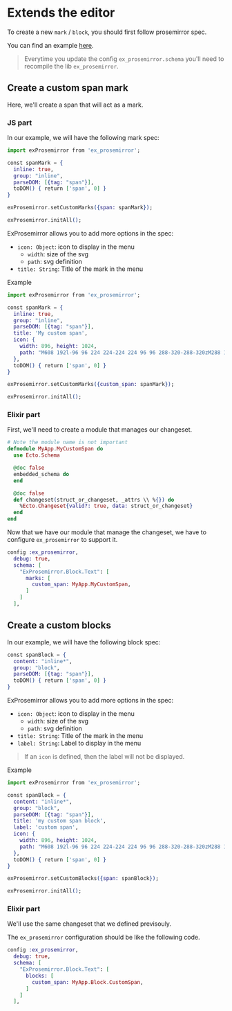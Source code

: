 # Extends the editor

To create a new `mark` / `block`, you should first follow prosemirror spec.

You can find an example [here](https://prosemirror.net/examples/schema/).

> Everytime you update the config `ex_prosemirror.schema` you'll need to recompile
> the lib `ex_prosemirror`.

## Create a custom span mark

Here, we'll create a span that will act as a mark.


### JS part

In our example, we will have the following mark spec:

```elixir
import exProsemirror from 'ex_prosemirror';

const spanMark = {
  inline: true,
  group: "inline",
  parseDOM: [{tag: "span"}],
  toDOM() { return ['span', 0] }
}

exProsemirror.setCustomMarks({span: spanMark});

exProsemirror.initAll();
```

ExProsemirror allows you to add more options in the spec:

- `icon: Object`: icon to display in the menu
  - `width`: size of the svg
  - `path`: svg definition
- `title: String`: Title of the mark in the menu

Example

```elixir
import exProsemirror from 'ex_prosemirror';

const spanMark = {
  inline: true,
  group: "inline",
  parseDOM: [{tag: "span"}],
  title: 'My custom span',
  icon: {
    width: 896, height: 1024,
    path: "M608 192l-96 96 224 224-224 224 96 96 288-320-288-320zM288 192l-288 320 288 320 96-96-224-224 224-224-96-96z"
  },
  toDOM() { return ['span', 0] }
}

exProsemirror.setCustomMarks({custom_span: spanMark});

exProsemirror.initAll();
```


### Elixir part

First, we'll need to create a module that manages our changeset.

```elixir
# Note the module name is not important
defmodule MyApp.MyCustomSpan do
  use Ecto.Schema

  @doc false
  embedded_schema do
  end

  @doc false
  def changeset(struct_or_changeset, _attrs \\ %{}) do
    %Ecto.Changeset{valid?: true, data: struct_or_changeset}
  end
end
```

Now that we have our module that manage the changeset, we have to configure `ex_prosemirror` to support it.

```elixir
config :ex_prosemirror,
  debug: true,
  schema: [
    "ExProsemirror.Block.Text": [
      marks: [
        custom_span: MyApp.MyCustomSpan,
      ]
    ]
  ],
```


## Create a custom blocks

In our example, we will have the following block spec:


```elixir
const spanBlock = {
  content: "inline*",
  group: "block",
  parseDOM: [{tag: "span"}],
  toDOM() { return ['span', 0] }
}
```

ExProsemirror allows you to add more options in the spec:

- `icon: Object`: icon to display in the menu
  - `width`: size of the svg
  - `path`: svg definition
- `title: String`: Title of the mark in the menu
- `label: String`: Label to display in the menu

> If an `icon` is defined, then the label will not be displayed.

Example

```elixir
import exProsemirror from 'ex_prosemirror';

const spanBlock = {
  content: "inline*",
  group: "block",
  parseDOM: [{tag: "span"}],
  title: 'my custom span block',
  label: 'custom span',
  icon: {
    width: 896, height: 1024,
    path: "M608 192l-96 96 224 224-224 224 96 96 288-320-288-320zM288 192l-288 320 288 320 96-96-224-224 224-224-96-96z"
  },
  toDOM() { return ['span', 0] }
}

exProsemirror.setCustomBlocks({span: spanBlock});

exProsemirror.initAll();
```

### Elixir part

We'll use the same changeset that we defined previsouly.

The `ex_prosemirror` configuration should be like the following code.

```elixir
config :ex_prosemirror,
  debug: true,
  schema: [
    "ExProsemirror.Block.Text": [
      blocks: [
        custom_span: MyApp.Block.CustomSpan,
      ]
    ]
  ],
```
